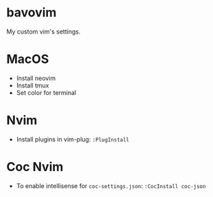 # bavovim
My custom vim's settings.

# MacOS
- Install neovim
- Install tmux
- Set color for terminal

# Nvim
- Install plugins in vim-plug: `:PlugInstall`

# Coc Nvim
- To enable intellisense for `coc-settings.json`: `:CocInstall coc-json`
